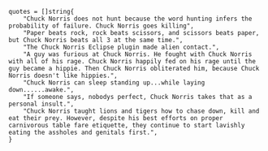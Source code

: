 	quotes = []string{
		"Chuck Norris does not hunt because the word hunting infers the probability of failure. Chuck Norris goes killing",
		"Paper beats rock, rock beats scissors, and scissors beats paper, but Chuck Norris beats all 3 at the same time.",
		"The Chuck Norris Eclipse plugin made alien contact.",
		"A guy was furious at Chuck Norris. He fought with Chuck Norris with all of his rage. Chuck Norris happily fed on his rage until the guy became a hippie. Then Chuck Norris obliterated him, because Chuck Norris doesn't like hippies.",
		"Chuck Norris can sleep standing up...while laying down......awake.",
		"If someone says, nobodys perfect, Chuck Norris takes that as a personal insult.",
		"Chuck Norris taught lions and tigers how to chase down, kill and eat their prey. However, despite his best efforts on proper carnivorous table fare etiquette, they continue to start lavishly eating the assholes and genitals first.",
	}